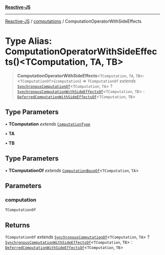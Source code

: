 [**Reactive-JS**](../../README.md)

***

[Reactive-JS](../../README.md) / [computations](../README.md) / ComputationOperatorWithSideEffects

# Type Alias: ComputationOperatorWithSideEffects()\<TComputation, TA, TB\>

> **ComputationOperatorWithSideEffects**\<`TComputation`, `TA`, `TB`\>: \<`TComputationOf`\>(`computation`) => `TComputationOf` *extends* [`SynchronousComputationOf`](SynchronousComputationOf.md)\<`TComputation`, `TA`\> ? [`SynchronousComputationWithSideEffectsOf`](SynchronousComputationWithSideEffectsOf.md)\<`TComputation`, `TB`\> : [`DeferredComputationWithSideEffectsOf`](DeferredComputationWithSideEffectsOf.md)\<`TComputation`, `TB`\>

## Type Parameters

• **TComputation** *extends* [`ComputationType`](ComputationType.md)

• **TA**

• **TB**

## Type Parameters

• **TComputationOf** *extends* [`ComputationBaseOf`](ComputationBaseOf.md)\<`TComputation`, `TA`\>

## Parameters

### computation

`TComputationOf`

## Returns

`TComputationOf` *extends* [`SynchronousComputationOf`](SynchronousComputationOf.md)\<`TComputation`, `TA`\> ? [`SynchronousComputationWithSideEffectsOf`](SynchronousComputationWithSideEffectsOf.md)\<`TComputation`, `TB`\> : [`DeferredComputationWithSideEffectsOf`](DeferredComputationWithSideEffectsOf.md)\<`TComputation`, `TB`\>
